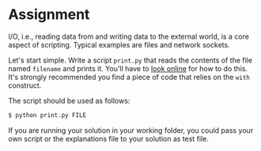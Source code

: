 # Assignment

I/O, i.e., reading data from and writing data to the external world,
is a core aspect of scripting. Typical examples are files and network sockets.

Let's start simple. Write a script `print.py` that
reads the contents of the file named `filename` and prints it.
You'll have to [look online](http://lmgtfy.com/?q=python+read+file+to+string) for
how to do this. It's strongly recommended you find a piece of code that
relies on the `with` construct.

The script should be used as follows:

```bash
$ python print.py FILE
```

If you are running your solution in your working folder, you could pass your own script or the explanations file to your solution as test file.
